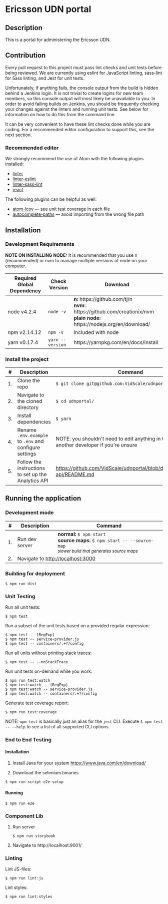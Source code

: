 # Ericsson UDN portal


## Description

This is a portal for administering the Ericsson UDN.

## Contribution

Every pull request to this project must pass lint checks and unit tests before being reviewed. We are currently using eslint for JavaScript linting, sass-lint for Sass linting, and Jest for unit tests.

Unfortunately, if anything fails, the console output from the build is hidden behind a Jenkins login. It is not trivial to create logins for new team members, so this console output will most likely be unavailable to you. In order to avoid failing builds on Jenkins, you should be frequently checking your changes against the linters and running unit tests. See below for information on how to do this from the command line.

It can be very convenient to have these lint checks done while you are coding. For a recommended editor configuration to support this, see the next section.

### Recommended editor

We strongly recommend the use of Atom with the following plugins installed:
- [linter]
- [linter-eslint]
- [linter-sass-lint]
- [react]

The following plugins can be helpful as well:

- [atom-lcov] &mdash; see unit test coverage in each file
- [autocomplete-paths] &mdash; avoid importing from the wrong file path

## Installation

### Development Requirements

**NOTE ON INSTALLING NODE:** It is recommended that you use n (recommended) or nvm to manage multiple versions of node on your computer.

<table>
  <thead>
    <tr>
      <th>Required Global Dependency</th>
      <th>Check Version</th>
      <th>Download</th>
    </tr>
  </thead>
  <tbody>
    <tr>
      <td>node v4.2.4</td>
      <td><code>node -v</code></td>
      <td>
        <strong>n:</strong> https://github.com/tj/n
        <br>
        <strong>nvm:</strong> https://github.com/creationix/nvm
        <br>
        <strong>plain node:</strong> https://nodejs.org/en/download/
      </td>
    </tr>
    <tr>
      <td>npm v2.14.12</td>
      <td><code>npm -v</code></td>
      <td>Included with node</td>
    </tr>
    <tr>
      <td>yarn v0.17.4</td>
      <td><code>yarn --version</code></td>
      <td>https://yarnpkg.com/en/docs/install</td>
    </tr>
  </tbody>
</table>

### Install the project
<table>
  <thead>
    <tr>
      <th>#</th>
      <th>Description</th>
      <th>Command</th>
    </tr>
  </thead>
  <tbody>
    <tr>
      <td>1.</td>
      <td>Clone the repo</td>
      <td><code>$ git clone git@github.com:VidScale/udnportal.git</code></td>
    </tr>
    <tr>
      <td>2.</td>
      <td>Navigate to the cloned directory</td>
      <td><code>$ cd udnportal/</code></td>
    </tr>
    <tr>
      <td>3.</td>
      <td>Install dependencies</td>
      <td><code>$ yarn</code></td>
    </tr>
    <tr>
      <td>4.</td>
      <td>Rename <code>.env.example</code> to <code>.env</code> and configure settings</td>
      <td>NOTE: you shouldn't need to edit anything in this file, but ask another developer if you're unsure</td>
    </tr>
    <tr>
      <td>5.</td>
      <td>Follow the instructions to set up the Analytics API</td>
      <td><a href="https://github.com/VidScale/udnportal/blob/develop/analytics-api/README.md">https://github.com/VidScale/udnportal/blob/develop/analytics-api/README.md</a></td>
    </tr>
  </tbody>
</table>

## Running the application

### Development mode
<table>
  <thead>
    <tr>
      <th>#</th>
      <th>Description</th>
      <th>Command</th>
    </tr>
  </thead>
  <tbody>
    <tr>
      <td>1.</td>
      <td>Run dev server</td>
      <td>
        <strong>normal:</strong> <code>$ npm start</code>
        <br>
        <strong>source maps:</strong> <code>$ npm start -- --source-map</code>
        <br>
        <small><em>slower build that generates source maps</em></small>
      </td>
    </tr>
    <tr>
      <td>2.</td>
      <td colspan="2">Navigate to <a href="http://localhost:3000">http://localhost:3000</a></td>
    </tr>
  </tbody>
</table>


### Building for deployment

```shell
$ npm run dist
```

### Unit Testing
Run all unit tests:

```shell
$ npm test
```

Run a subset of the unit tests based on a provided regular expression:

```shell
$ npm test -- [RegExp]
$ npm test -- service-provider.js
$ npm test -- containers/.+?/config
```

Run all units without printing stack traces:

```shell
$ npm test -- --noStackTrace
```

Run unit tests on-demand while you work:

```shell
$ npm run test:watch
$ npm test:watch -- [RegExp]
$ npm test:watch -- service-provider.js
$ npm test:watch -- containers/.+?/config
```

Generate test coverage report:

```shell
$ npm run test:coverage
```

NOTE: `npm test` is basically just an alias for the `jest` CLI. Execute `$ npm test -- --help` to see a list of all supported CLI options.

### End to End Testing

#### Installation

1. Install Java for your system https://www.java.com/en/download/

2. Download the selenium binaries
```shell
$ npm run-script e2e-setup
```

#### Running
```shell
$ npm run e2e
```

### Component Lib
1. Run server
   ```shell
   $ npm run storybook
   ```

2. Navigate to http://localhost:9001/

### Linting
Lint JS-files:
```shell
$ npm run lint:js
```

Lint styles:
```shell
$ npm run lint:styles
```

 [linter]: https://atom.io/packages/linter
 [linter-eslint]: https://atom.io/packages/linter-eslint
 [linter-sass-lint]: https://atom.io/packages/linter-sass-lint
 [react]: https://atom.io/packages/react
 [atom-lcov]: https://atom.io/packages/atom-lcov
 [autocomplete-paths]: https://atom.io/packages/autocomplete-paths
